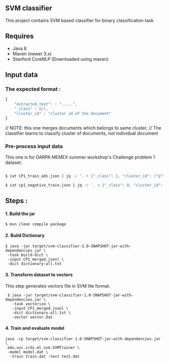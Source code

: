 ## SVM classifier
This project contains SVM based classifier for binary classification task


## Requires

+ Java 8
+ Maven  (newer 3.x)
+ Stanford CoreNLP (Downloaded using maven)


## Input data


### The expected format :

````js
{
    "extracted_text": : ".....",
    "_class" : 0/1,
    "cluster_id" : "cluster id of the document"
}
````

// NOTE: this one merges documents which belongs to same cluster,
// The classifier learns to classify cluster of documents, not individual document

### Pre-process input data
This one is for DARPA MEMEX summer workshop's Challenge problem 1 dataset:

````bash

$ cat CP1_train_ads.json | jq -c '. + {"_class": 1, "cluster_id": ("p"+.cluster_id)}' >> CP1_merged.jsonl

$ cat cp1_negative_train.json | jq -c '. + {"_class": 0, "cluster_id": ("n"+.cluster_id)}' >> CP1_merged.jsonl

````



##  Steps :

#### 1. Build the jar

````
$ mvn clean compile package
````

#### 2. Build Dictionary

````
$ java -jar target/svm-classifier-1.0-SNAPSHOT-jar-with-dependencies.jar \
 -task build-dict \
 -input CP1_merged.jsonl \
 -dict dictionary-all.txt
````

#### 3. Transform dataset to vectors

This step generates vectors file in SVM lite format.

````
 $ java -jar target/svm-classifier-1.0-SNAPSHOT-jar-with-dependencies.jar \
   -task vectorize \
   -input CP1_merged.jsonl \
   -dict dictionary-all.txt \
   -vector vector.dat
````


#### 4. Train and evaluate model

````
java -cp target/svm-classifier-1.0-SNAPSHOT-jar-with-dependencies.jar \
 edu.usc.irds.ml.svm.SVMTrainer \
 -model model.dat \
  -train train.dat -test test.dat
````